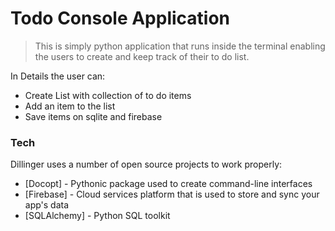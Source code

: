 # Todo Console Application


> This is simply python application that runs inside the terminal
> enabling the users to create and keep track of their 
> to do list.

In Details the user can:


 - Create List with collection of to do items
 - Add an item to the list
 - Save items on sqlite and firebase

### Tech

Dillinger uses a number of open source projects to work properly:

* [Docopt] - Pythonic package used to create command-line interfaces 
* [Firebase] - Cloud services platform that is used to store and sync your app's data
* [SQLAlchemy] - Python SQL toolkit 

